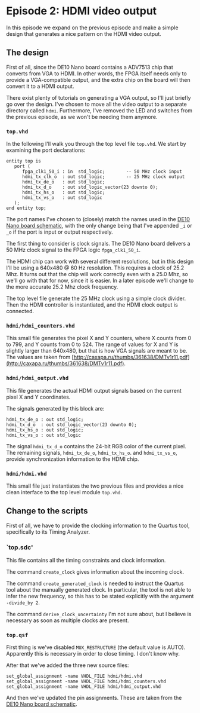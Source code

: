 # Episode 2: HDMI video output

In this episode we expand on the previous episode and make a simple design that
generates a nice pattern on the HDMI video output.

## The design
First of all, since the DE10 Nano board contains a ADV7513 chip that converts
from VGA to HDMI. In other words, the FPGA itself needs only to provide a
VGA-compatible output, and the extra chip on the board will then convert it to
a HDMI output.

There exist plenty of tutorials on generating a VGA output, so I'll just
briefly go over the design. I've chosen to move all the video output to a separate
directory called `hdmi`. Furthermore, I've removed the LED and switches from
the previous episode, as we won't be needing them anymore.

### `top.vhd`

In the following I'll walk you through the top level file `top.vhd`.
We start by examining the port declarations:

```
entity top is
   port (
      fpga_clk1_50_i : in  std_logic;        -- 50 MHz clock input
      hdmi_tx_clk_o  : out std_logic;        -- 25 MHz clock output
      hdmi_tx_de_o   : out std_logic;
      hdmi_tx_d_o    : out std_logic_vector(23 downto 0);
      hdmi_tx_hs_o   : out std_logic;
      hdmi_tx_vs_o   : out std_logic
   );
end entity top;
```

The port names I've chosen to (closely) match the names used in the [DE10 Nano
board
schematic](https://software.intel.com/content/dam/develop/external/us/en/documents/de10-nano-schematic-711128.pdf),
with the only change being that I've appended `_i` or `_o` if the port is input
or output respectively.

The first thing to consider is clock signals. The DE10 Nano board delivers a 50
MHz clock signal to the FPGA logic `fpga_clk1_50_i`.

The HDMI chip can work with several different resolutions, but in this design
I'll be using a 640x480 @ 60 Hz resolution. This requires a clock of 25.2 Mhz.
It turns out that the chip will work correctly even with a 25.0 Mhz, so we'll
go with that for now, since it is easier. In a later episode we'll change to
the more accurate 25.2 Mhz clock frequency.

The top level file generate the 25 MHz clock using a simple clock divider. Then
the HDMI controller is instantiated, and the HDMI clock output is connected.

### `hdmi/hdmi_counters.vhd`
This small file generates the pixel X and Y counters, where X counts from 0 to
799, and Y counts from 0 to 524. The range of values for X and Y is slightly
larger than 640x480, but that is how VGA signals are meant to be. The values
are taken from
[http://caxapa.ru/thumbs/361638/DMTv1r11.pdf](http://caxapa.ru/thumbs/361638/DMTv1r11.pdf).


### `hdmi/hdmi_output.vhd`
This file generates the actual HDMI output signals based on the current pixel X
and Y coordinates.

The signals generated by this block are:

```
hdmi_tx_de_o : out std_logic;
hdmi_tx_d_o  : out std_logic_vector(23 downto 0);
hdmi_tx_hs_o : out std_logic;
hdmi_tx_vs_o : out std_logic
```

The signal `hdmi_tx_d_o` contains the 24-bit RGB color of the current pixel.
The remaining signals, `hdmi_tx_de_o`, `hdmi_tx_hs_o`. and `hdmi_tx_vs_o`,
provide synchronization information to the HDMI chip.

### `hdmi/hdmi.vhd`
This small file just instantiates the two previous files and provides a nice
clean interface to the top level module `top.vhd`.


## Change to the scripts
First of all, we have to provide the clocking information to the Quartus tool,
specifically to its Timing Analyzer.

### `top.sdc'
This file contains all the timing constraints and clock information.

The command `create_clock` gives information about the incoming clock.

The command `create_generated_clock` is needed to instruct the Quartus tool
about the manually generated clock. In particular, the tool is not able to
infer the new frequency, so this has to be stated explicitly with the
argument `-divide_by 2`.

The command `derive_clock_uncertainty` I'm not sure about, but I believe is
necessary as soon as multiple clocks are present.

### `top.qsf`
First thing is we've disabled `MUX_RESTRUCTURE` (the default value is AUTO).
Apparently this is necessary in order to close timing. I don't know why.

After that we've added the three new source files:

```
set_global_assignment -name VHDL_FILE hdmi/hdmi.vhd
set_global_assignment -name VHDL_FILE hdmi/hdmi_counters.vhd
set_global_assignment -name VHDL_FILE hdmi/hdmi_output.vhd
```

And then we've updated the pin assignments. These are taken from the [DE10 Nano
board
schematic](https://software.intel.com/content/dam/develop/external/us/en/documents/de10-nano-schematic-711128.pdf).
